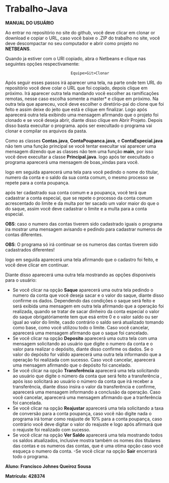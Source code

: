 # Trabalho-Java

**MANUAL DO USUÁRIO**

Ao entrar no repositório no site do github, você deve clicar em clonar or download e copiar o URL, caso você baixe o .ZIP do trabalho no site, você deve descompactar no seu computador e abrir como projeto no **NETBEANS**.

Quando ja estiver com o URl copiado, abra o Netbeans e clique nas seguintes opções respectivamente:
                                 
                                 Equipe>Git>Clonar

Após seguir esses passos irá aparecer uma tela, na parte onde tem URL do repositório você deve colar o URL que foi copiado, depois clique em próximo.
Irá aparecer outra tela mandando você escolher as ramificações remotas, nesse caso escolha somente a master* e clique em próximo.
Na outra tela que apareceu, você deve escolher o diretório-pai do clone que foi feito e assim deixe do jeito que está e clique em finalizar.
Logo após aparecerá outra tela exibindo uma mensagem afirmando que o projeto foi clonado e se você deseja abrir, diante disso clique em Abrir Projeto.
Depois disso basta execultar o programa. após ser execultado o programa vai clonar e compilar os arquivos da pasta.

Como as classes **Contas.java**, **ContaPoupanca.java**, e **ContaEspecial.java** não tem uma função principal se você tentar execultar vai aparecer uma mensagem dizendo que as classes não tem uma função **main**, por isso você deve execultar a classe **Principal.java**.
logo após ter execultado o programa aparecerá uma mensagem de boas_vindas para você.

logo em seguida aparecerá uma tela para você pedindo o nome do titular, numero da conta e o saldo da sua conta comum, o mesmo processo se repete para a conta poupança.

após ter cadastrado sua conta comum e a poupança, você terá que cadastrar a conta especial, que se repete o processo da conta comum acrescentado do limite e da multa por ter sacado um valor maior do que o do saque, assim você deve cadastrar o limite e a multa para a conta especial.

**OBS**: caso o numero das contas tiverem sido cadastrado iguais o programa ira mostrar uma mensagem avisando e pedindo para cadastrar numeros de contas diferentes. 

**OBS**: O programa só irá continuar se os numeros das contas tiverem sido cadastrados diferentes!

logo em seguida aparecerá uma tela afirmando que o cadastro foi feito, e você deve clicar em continuar.

Diante disso aparecerá uma outra tela mostrando as opções disponiveis para o usuário:

- Se você clicar na opção **Saque** aparecerá uma outra tela pedindo o numero da conta que você deseja sacar e o valor do saque, diante disso confirme os dados. Dependendo das condições o saque será feito e será exibida uma mensagem em outra tela afirmando que a operação foi realizada, quando se tratar de sacar dinheiro da conta especial o valor do saque obrigatóriamente tem que esá entre 0 e o valor saldo ou ser igual ao valor do limite, casdo contrário o saldo será atualizado tomando como base, como você utilizou todo o limite.
Caso você cancelar, aparecerá uma mensagem afirmando que o saque foi cancelado.
- Se você clicar na opção **Deposito** aparecerá uma outra tela com uma mensagem solicitando ao usuário que digite o numero da conta e o valor para realizar o depósito, diante disso confirme os dados. Se o valor do depósito for válido aparecerá uma outra tela informando que a operação foi realizada com sucesso.
Caso você cancelar, aparecerá uma mensagem afirmando que o depósito foi cancelado.
- Se você clicar na opção **Transferência** aparecerá uma tela solicitando ao usuário que digite o número da conta que será feito a transferência , após isso solicitará ao usuário o número da conta que irá receber a transferência, diante disso insira o valor da transferência e confirme, aparecerá uma mensagem informando a conclusão da operação.
Caso você cancelar, aparecerá uma mensagem afirmando que a tranferência foi cancelada.
- Se você clicar na opção **Reajustar** aparecerá uma tela solicitando a taxa de conversão para a conta poupança, caso você não digite nada o programa irá tomar como reajuste de 10% para a conta poupança, caso contrário você deve digitar o valor do reajuste e logo após afirmará que o reajuste foi realizado com sucesso.
- Se você clicar na opção **Ver Saldo** aparecerá uma tela mostrando todos os saldos atualizados, inclusive mostra também os nomes dos titulares das contas e os numeros das contas, que é uma otima opção caso você esqueça o numero da conta.
-Se você clicar na opção **Sair** encerrará todo o programa.


**Aluno: Francisco Johnes Queiroz Sousa**

**Matrícula: 428374** 
